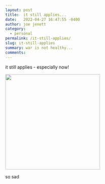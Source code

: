```yaml
---
layout: post
title:  it still applies...
date:   2022-04-27 16:47:55 -0400
author: joe jenett
category:
  - personal
permalink: /it-still-applies/
slug: it-still-applies
summary: war is not healthy...
comments: 
---
```

it still applies - especially now!

<img src="https://simply.jenett.org/images/not-healthy.jpg" alt="" width="300" />

so sad

<a href="https://brid.gy/publish/twitter"></a>
<data class="p-bridgy-omit-link" value="false"></data>